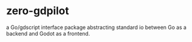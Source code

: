 # zero-gdpilot
a Go/gdscript interface package abstracting standard io between Go as a backend and Godot as a frontend.
